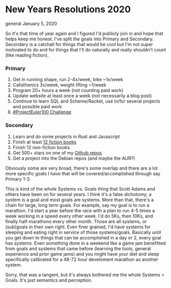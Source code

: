 New Years Resolutions 2020
==========================
general
January 5, 2020

So it's that time of year again and I figured I'd publicly join in and hope that helps
keep me honest.  I've split the goals into Primary and Secondary.  Secondary is a catchall for
things that would be cool but I'm not super motivated to do and for things that I'll do
naturally and really shouldn't count (like reading fiction).

### Primary
1. Get in running shape, run 2-4x/week, bike ~1x/week
2. Calisthenics 3x/week, weight lifting ~1/week
3. Program 20+ hours a week (not counting paid work)
4. Update website at least once a week (not necessarily a blog post)
5. Continue to learn SQL and Scheme/Racket, use in/for several projects and possible paid work
6. [#ProjectEuler100 Challenge](https://www.freecodecamp.org/news/projecteuler100-coding-challenge-competitive-programming/)

### Secondary
1. Learn and do some projects in Rust and Javascript
2. Finish at least [12 fiction books](https://www.goodreads.com/user_challenges/20584334)
3. Finish 12 non-fiction books
4. Get 500+ stars on one of my [Github repos](https://github.com/rswinkle)
5. Get a project into the Debian repos (and maybe the AUR?)

Obviously some are very broad, there's some overlap and there are a lot more specific goals I have
that will be covered/accomplished through say Primary 1-3.

This is kind of the whole Systems vs. Goals thing that Scott Adams and others have been on
for several years.  I think it's a false dichotomy; a system is a goal and most goals are systems.
More than that, there's a chain for large, long term goals.  For example, say my goal is to run a
marathon.  I'd start a year before the race with a plan to run 4-5 times a week working
in a speed every other week.  I'd do 5Ks, then 10Ks, and finally half-marathons every other month.
Those are all systems, or (sub)goals in their own right.  Even finer grained, I'd have systems for
sleeping and eating right in service of those systems/goals.  Basically until you get down to things
that can be accomplished in a day or 2, every goal has systems.  Even something done in a weekend like
a game jam benefitted from goals and systems that came before (learning the tools, general experience
and prior game jams) and you might have  your diet and sleep specifically calibrated for a 48-72 hour
develoment marathon as another system.

Sorry, that was a tangent, but it's always bothered me the whole Systems > Goals.  It's just semantics
and perception.






